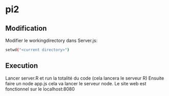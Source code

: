 ﻿# pi2

## Modification ##
Modifier le workingdirectory dans Server.js:
```sh
setwd("<current directory>")
```

## Execution ##
Lancer server.R et run la totalité du code (cela lancera le serveur R)
Ensuite faire un node app.js cela va lancer le serveur node.
Le site web est fonctionnel sur le localhost:8080
